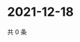 # 2021-12-18

共 0 条

<!-- BEGIN WEIBO -->
<!-- 最后更新时间 Sat Dec 18 2021 11:13:41 GMT+0800 (China Standard Time) -->

<!-- END WEIBO -->
